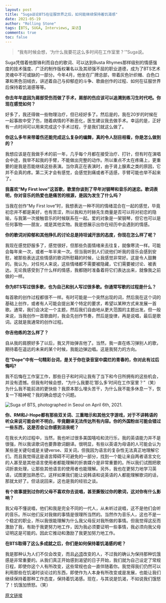 ```yaml
---
layout: post
title: "Suga谈论BTS在征服世界之后，如何能继续保持着饥渴感"
date: 2021-05-19
author: "Rolling Stone"
tags: [BTS, SUGA, Interviews, 采访]
comments: true
toc: false
---
```


> “我有时候会想，‘为什么我要花这么多时间在工作室里？’”Suga说。

Suga凭借着他那锋利而自白的歌词、可以达到Busta Rhymes那样级别的情感强度的技术强度、广泛的制作版权署名以及其顽强不屈的职业道德，成为了BTS艺术灵魂中不可或缺的一部分。今年4月，他坐在厂牌总部，带着灰色针织帽、白色口罩和黑色羽绒衣，讲述着自己与抑郁症的斗争、歌曲创作的过程、如何在征服世界后保持着饥渴感等等。

**你去年年底因为肩部受伤而做了手术，肩部的伤应该可以追溯到练习生时代吧。你现在感觉如何？**

好多了，我还得做一些物理治疗，但已经好多了。然后是的，我在20岁的时候在一起事故中受了伤，随着病情的不断恶化，医生建议我去做手术。幸运的是，正好有一点时间可以用来完成这个手术过程，于是我们就这么做了。

**你这么多年来带着伤还能完成这么复杂的编舞，真的令人刮目相看，你是怎么做到的？**

我想应该是在我做手术的前一年，几乎每个月都在接受治疗、打针，但有时在演唱会中途，我举不起我的手臂，不能做出完整的动作。所以重点不太在疼痛上，更重要的是我是否能继续这些表演。当你真正在表演时，由于肾上腺素之类的原因，它并不会真的疼。第二天才会有感觉，会感觉到痛或者不适感，手臂可能也举不起来了。

**我喜欢“My First love”这首歌，歌里你谈到了早年对钢琴和音乐的迷恋。歌词表明，你对音乐的热爱也是痛苦的根源，是因为发生了什么吗？**

当我在创作“My First love”时，我想表达一种不同的情绪混合在一起的感觉，毕竟初恋并不都是美好，也有苦涩，所以我和方时赫先生商量是否可以将对初恋的隐喻，与我第一次接触音乐的时候联系在一起。爱的对象是一架钢琴，但它也可以是任何事物——朋友，或是其他实物。我是想展示出你在经历中会遇到的情感。

**你的歌词对抑郁和其他挣扎的讨论总是持坦诚开放的态度，你现在怎么样了呢？**

我现在感觉舒服多了，感觉很好，但那些负面情绪来去往复，就像寒流一样。可能会每年来一次，或者一年半来一次。但当我听到人们说他们听我的音乐会感到安慰，被那些表达这些情感的歌词所慰藉的时候，让我感觉非常好。这是令人鼓舞的。我认为，对任何人来说，这些情绪都不需要被隐藏，它们需要被讨论、被表达。无论我感受到了什么样的情感，我都随时准备着将它们表达出来，就像我之前做的一样。

**你为BTS写过很多歌，也为自己和别人写过很多歌。你通常写歌的过程是什么？**

每首歌的创作过程都很不一样。有时可能是一个突然出现的词，然后我在这个词的基础上创作，或者有人可能会提出某个特定的要求，希望以某种方式来发展一首歌。通常，我们会决定一个主题，然后我们自由地从更大范围的主题出发。但一般来说，当我创作一首歌曲时，我会先创作节奏，然后是旋律，再是说唱，最后是歌词。这就是我通常的创作过程。

**你吉他练的怎么样了？**

自从我的肩膀好多了以后，我又开始弹吉他了。当然，我一直在练习弹别人的歌，期待着在遥远的未来的某个时候，我能边弹边唱。这是我努力的方向。

**在“Dope”中有一句精彩台词，是关于你在录音室中腐烂的青春的，你对此有过后悔吗?**

我不后悔在工作室工作，那些日子和时间让我有了当下和今日所拥有的这些机会，并没有遗憾。但我有时候会想，“为什么我要花‘那么多’时间在工作室里？”（笑）为什么我不能前进的更快些？我原本那么埋头苦干，为什么我不能多休息一下，恢复一下精神呢？我的确会想这个问题。

![Suga of BTS, photographed in Seoul on April 6th, 2021.](https://tva1.sinaimg.cn/large/008i3skNgy1gqo1wep1djj30u010enpd.jpg)

**你、RM和J-Hope都有那些双关词、三重暗示和其他文字游戏，对于不讲韩语的听众来说可能会听不明白，毕竟翻译无法传达所有内容。你的外国粉丝可能会错过一些东西，这是否会让你感到沮丧呢？**

在我长大的过程中，当然，我也听过很多美国嘻哈和流行乐，我的英语能力并不是很强，所以我读歌词也要靠歌词翻译。很明显，有些以英语为母语的人可能会认为某些是关键句或是关键verse、双关词，但我因为语言的复杂性无法真正地理解它们。而且我觉得这是语言障碍不可避免的一部分，找到一个能让来自两者语言文化的人甚至是其他语言使用者都能理解的折衷媒介是非常重要的。所以我们试图把歌词折衷处理，让那些其他语言的使用者也能理解。另外，我也在更努力地学习英语，试图更加熟悉它。这样如果我们能让说韩语和说英语的人都能理解歌词的话，那就太好了。但话说回来，这也是我的经验之谈。

**有个故事提到过你的父母不喜欢你去说唱，甚至撕毁过你的歌词，这对你有什么影响？**

我父母不懂说唱，他们和我是完全不同的一代人，从未听过说唱，这不是他们会听的音乐。所以他们反对我做的事情是很理所当然的。当然作为音乐人，这也不是一个稳定的职业，所以我很能理解为什么我父母反对我所做的事情。但我觉得这反而激励了我，有助于我更努力地工作，因为我必须要证明一些事情，我必须向我父母证明这是可能的。因此它推动和激励了我更加努力地工作。

**在BTS取得了这么多成就之后，你们是如何保持着饥渴感的呢？**

我是那种认为人们不仅会改变，而且<u>必须</u>改变的人，不过我的确认为保持那种饥饿感是非常重要的。从我们真正开始感到渴望的日子开始，我们就为自己设定了常规日程，即使你这个人有所改变，这些常规也会一直伴随着你。我觉得我们仍然可以利用那些在饥渴时谈论过的东西，即使作为人本身有所改变或是发展，也能让我们继续保持着那种工作态度，保持着饥渴感。现在，与其说是饥渴，不如说我们饿怒了！饥饿加愤怒。（笑）

[原文链接](https://www.rollingstone.com/music/music-features/suga-bts-band-cover-story-interview-dope-my-first-love-1167260/)